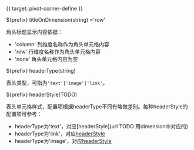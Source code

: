 
{{ target: pivot-corner-define }}

${prefix} titleOnDimension(string) ='row'

角头标题显示内容依据：
- 'column' 列维度名称作为角头单元格内容
- 'row' 行维度名称作为角头单元格内容
- 'none' 角头单元格内容为空

${prefix} headerType(string)

表头类型，可指为`'text'|'image'|'link'`。

${prefix} headerStyle(TODO)

表头单元格样式，配置项根据headerType不同有略微差别。每种headerStyle的配置项可参考：

- headerType为'text'，对应[headerStyle](url TODO 用dimension中对应的)
- headerType为'link'，对应[headerStyle](url)
- headerType为'image'，对应[headerStyle](url)
